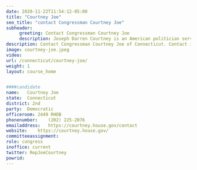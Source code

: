 ```yaml
---
date: 2020-11-22T11:54:12-05:00
title: "Courtney Joe"
seo_title: "contact Congressman Courtney Joe"
subheader:
     greeting: Contact Congressman Courtney Joe 
     description: Joseph Darren Courtney is an American politician serving as the U.S. Representative for Connecticut's 2nd congressional district since 2007. A member of the Democratic Party, his district encompasses most of the eastern third of the state, including Norwich and New London.
description: Contact Congressman Courtney Joe of Connecticut. Contact information for Courtney Joe includes email address, phone number, and mailing address.
image: courtney-joe.jpeg
video: 
url: /connecticut/courtney-joe/
weight: 1
layout: course_home


####candidate
name:	Courtney Joe
state:	Connecticut
district: 2nd
party:	Democratic
officeroom:	2449 RHOB
phonenumber:	(202) 225-2076
emailaddress:	https://courtney.house.gov/contact
website:	https://courtney.house.gov/
committeeassignment: 
role: congress
inoffice: current
twitter: RepJoeCourtney
powrid: 
---
```


